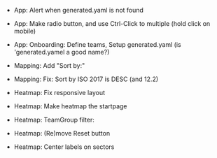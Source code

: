 - App: Alert when generated.yaml is not found
- App: Make radio button, and use Ctrl-Click to multiple (hold click on mobile)
- App: Onboarding: Define teams, Setup generated.yaml (is 'generated.yamel a good name?)

- Mapping: Add "Sort by:"
- Mapping: Fix: Sort by ISO 2017 is DESC (and 12.2)

- Heatmap: Fix responsive layout
- Heatmap: Make heatmap the startpage
- Heatmap: TeamGroup filter:
- Heatmap: (Re)move Reset button
- Heatmap: Center labels on sectors
